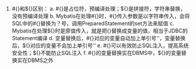 
1. #{}和${}区别：
  a. #{}是占位符，预编译处理；${}是拼接符，字符串替换，没有预编译处理
  b. Mybatis在处理#{}时，#{}传入参数是以字符串传入，会将SQL中的#{}替换为？号，调用PreparedStatement的set方法来赋值
  c. Mybatis在处理${}时是原值传入，就是把{}替换成变量的值，相当于JDBC的Statement编译
  d. 变量替换后，#{}对应的变量自动加上单引号''，变量替换后，${}对应的变量不会加上单引号''
  e. #{}可以有效防止SQL注入，提高系统安全性；${}不能防止SQL注入
  f. #{}的变量替换实在DBMS中，${}的变量替换实在DBMS之外